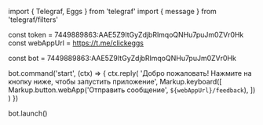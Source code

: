import { Telegraf, Eggs } from 'telegraf'
import { message } from 'telegraf/filters'

const token = 7449889863:AAE5Z9ItGyZdjbRlmqoQNHu7puJm0ZVr0Hk
const webAppUrl = https://t.me/clickeggs

const bot = 7449889863:AAE5Z9ItGyZdjbRlmqoQNHu7puJm0ZVr0Hk

bot.command('start', (ctx) => {
  ctx.reply(
    'Добро пожаловать! Нажмите на кнопку ниже, чтобы запустить приложение',
    Markup.keyboard([
      Markup.button.webApp('Отправить сообщение', `${webAppUrl}/feedback`),
    ])
  )
})

bot.launch()
